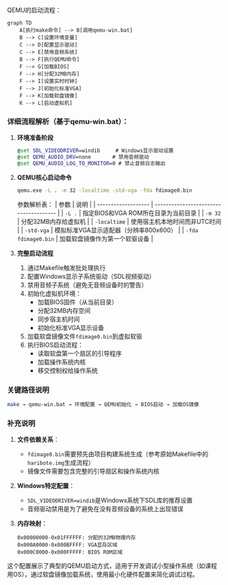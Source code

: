 QEMU的启动流程：

```mermaid
graph TD
    A[执行make命令] --> B[调用qemu-win.bat]
    B --> C[设置环境变量]
    C --> D[配置显示驱动]
    C --> E[禁用音频系统]
    B --> F[执行QEMU命令]
    F --> G[加载BIOS]
    F --> H[分配32MB内存]
    F --> I[设置实时时钟]
    F --> J[初始化标准VGA]
    F --> K[加载软盘镜像]
    K --> L[启动虚拟机]
```

### 详细流程解析（基于qemu-win.bat）：

1. **环境准备阶段**
   ```bat
   @set SDL_VIDEODRIVER=windib     # Windows显示驱动设置
   @set QEMU_AUDIO_DRV=none       # 禁用音频驱动
   @set QEMU_AUDIO_LOG_TO_MONITOR=0 # 禁止音频日志输出
   ```

2. **QEMU核心启动命令**
   ```bat
   qemu.exe -L . -m 32 -localtime -std-vga -fda fdimage0.bin
   ```
   
   参数解析表：
   | 参数                | 说明                                   |
   | ------------------- | -------------------------------------- |
   | `-L .`              | 指定BIOS和VGA ROM所在目录为当前目录    |
   | `-m 32`             | 分配32MB内存给虚拟机                   |
   | `-localtime`        | 使用宿主机本地时间而非UTC时间          |
   | `-std-vga`          | 模拟标准VGA显示适配器（分辨率800x600） |
   | `-fda fdimage0.bin` | 加载软盘镜像作为第一个软驱设备         |

3. **完整启动流程**
   1. 通过Makefile触发批处理执行
   2. 配置Windows显示子系统驱动（SDL视频驱动）
   3. 禁用音频子系统（避免无音频设备时的警告）
   4. 初始化虚拟机环境：
      - 加载BIOS固件（从当前目录）
      - 分配32MB内存空间
      - 同步宿主机时间
      - 初始化标准VGA显示设备
   5. 加载软盘镜像文件`fdimage0.bin`到虚拟软驱
   6. 执行BIOS启动流程：
      - 读取软盘第一个扇区的引导程序
      - 加载操作系统内核
      - 移交控制权给操作系统

### 关键路径说明
```bash
make → qemu-win.bat → 环境配置 → QEMU初始化 → BIOS启动 → 加载OS镜像
```

### 补充说明
1. **文件依赖关系**：
   - `fdimage0.bin`需要预先由项目构建系统生成（参考原始Makefile中的`haribote.img`生成流程）
   - 镜像文件需要包含完整的引导扇区和操作系统内核

2. **Windows特定配置**：
   - `SDL_VIDEODRIVER=windib`是Windows系统下SDL库的推荐设置
   - 音频驱动禁用是为了避免在没有音频设备的系统上出现错误

3. **内存映射**：
   ```text
   0x00000000-0x01FFFFFF: 分配的32MB物理内存
   0x000A0000-0x000BFFFF: VGA显存区域
   0x000C0000-0x000FFFFF: BIOS ROM区域
   ```

这个配置展示了典型的QEMU启动方式，适用于开发调试小型操作系统（如课程用OS），通过软盘镜像加载系统，使用最小化硬件配置来简化调试过程。